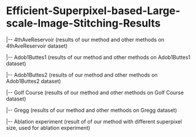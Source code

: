 # Efficient-Superpixel-based-Large-scale-Image-Stitching-Results

|-- 4thAveReservoir	(results of our method and other methods on 4thAveReservoir dataset)

|-- Adob1Buttes1	(results of our method and other methods on Adob1Buttes1 dataset)	

|-- Adob1Buttes2	(results of our method and other methods on Adob1Buttes2 dataset)	

|-- Golf Course	(results of our method and other methods on Golf Course dataset)	

|-- Gregg	(results of our method and other methods on Gregg dataset)	

|-- Ablation experiment	(result of of our method with different superpixel size, used for ablation experiment)	

